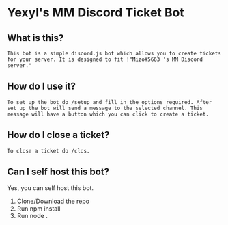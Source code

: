 # Yexyl's MM Discord Ticket Bot

## What is this?

    This bot is a simple discord.js bot which allows you to create tickets for your server. It is designed to fit !"Mizo#5663 's MM Discord server."

## How do I use it?

    To set up the bot do /setup and fill in the options required. After set up the bot will send a message to the selected channel. This message will have a button which you can click to create a ticket.

## How do I close a ticket?

    To close a ticket do /clos.

## Can I self host this bot?

Yes, you can self host this bot.

1. Clone/Download the repo
2. Run npm install
3. Run node .
